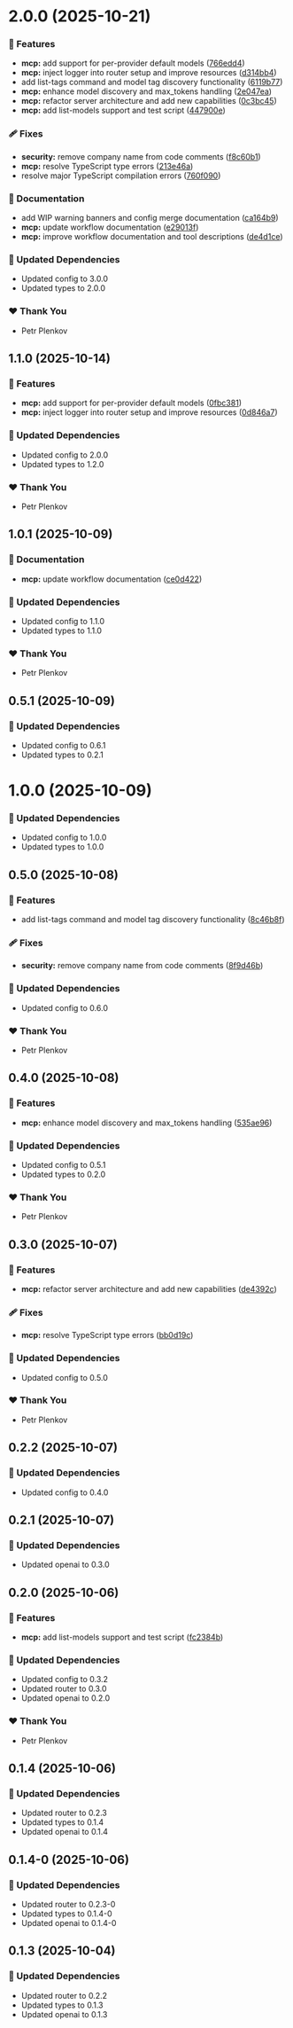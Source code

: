# 2.0.0 (2025-10-21)

### 🚀 Features

- **mcp:** add support for per-provider default models ([766edd4](https://github.com/genai-tools/anygpt/commit/766edd4))
- **mcp:** inject logger into router setup and improve resources ([d314bb4](https://github.com/genai-tools/anygpt/commit/d314bb4))
- add list-tags command and model tag discovery functionality ([6119b77](https://github.com/genai-tools/anygpt/commit/6119b77))
- **mcp:** enhance model discovery and max_tokens handling ([2e047ea](https://github.com/genai-tools/anygpt/commit/2e047ea))
- **mcp:** refactor server architecture and add new capabilities ([0c3bc45](https://github.com/genai-tools/anygpt/commit/0c3bc45))
- **mcp:** add list-models support and test script ([447900e](https://github.com/genai-tools/anygpt/commit/447900e))

### 🩹 Fixes

- **security:** remove company name from code comments ([f8c60b1](https://github.com/genai-tools/anygpt/commit/f8c60b1))
- **mcp:** resolve TypeScript type errors ([213e46a](https://github.com/genai-tools/anygpt/commit/213e46a))
- resolve major TypeScript compilation errors ([760f090](https://github.com/genai-tools/anygpt/commit/760f090))

### 📖 Documentation

- add WIP warning banners and config merge documentation ([ca164b9](https://github.com/genai-tools/anygpt/commit/ca164b9))
- **mcp:** update workflow documentation ([e29013f](https://github.com/genai-tools/anygpt/commit/e29013f))
- **mcp:** improve workflow documentation and tool descriptions ([de4d1ce](https://github.com/genai-tools/anygpt/commit/de4d1ce))

### 🧱 Updated Dependencies

- Updated config to 3.0.0
- Updated types to 2.0.0

### ❤️ Thank You

- Petr Plenkov

## 1.1.0 (2025-10-14)

### 🚀 Features

- **mcp:** add support for per-provider default models ([0fbc381](https://github.com/genai-tools/anygpt/commit/0fbc381))
- **mcp:** inject logger into router setup and improve resources ([0d846a7](https://github.com/genai-tools/anygpt/commit/0d846a7))

### 🧱 Updated Dependencies

- Updated config to 2.0.0
- Updated types to 1.2.0

### ❤️ Thank You

- Petr Plenkov

## 1.0.1 (2025-10-09)

### 📖 Documentation

- **mcp:** update workflow documentation ([ce0d422](https://github.com/genai-tools/anygpt/commit/ce0d422))

### 🧱 Updated Dependencies

- Updated config to 1.1.0
- Updated types to 1.1.0

### ❤️ Thank You

- Petr Plenkov

## 0.5.1 (2025-10-09)

### 🧱 Updated Dependencies

- Updated config to 0.6.1
- Updated types to 0.2.1

# 1.0.0 (2025-10-09)

### 🧱 Updated Dependencies

- Updated config to 1.0.0
- Updated types to 1.0.0

## 0.5.0 (2025-10-08)

### 🚀 Features

- add list-tags command and model tag discovery functionality ([8c46b8f](https://github.com/genai-tools/anygpt/commit/8c46b8f))

### 🩹 Fixes

- **security:** remove company name from code comments ([8f9d46b](https://github.com/genai-tools/anygpt/commit/8f9d46b))

### 🧱 Updated Dependencies

- Updated config to 0.6.0

### ❤️ Thank You

- Petr Plenkov

## 0.4.0 (2025-10-08)

### 🚀 Features

- **mcp:** enhance model discovery and max_tokens handling ([535ae96](https://github.com/genai-tools/anygpt/commit/535ae96))

### 🧱 Updated Dependencies

- Updated config to 0.5.1
- Updated types to 0.2.0

### ❤️ Thank You

- Petr Plenkov

## 0.3.0 (2025-10-07)

### 🚀 Features

- **mcp:** refactor server architecture and add new capabilities ([de4392c](https://github.com/genai-tools/anygpt/commit/de4392c))

### 🩹 Fixes

- **mcp:** resolve TypeScript type errors ([bb0d19c](https://github.com/genai-tools/anygpt/commit/bb0d19c))

### 🧱 Updated Dependencies

- Updated config to 0.5.0

### ❤️ Thank You

- Petr Plenkov

## 0.2.2 (2025-10-07)

### 🧱 Updated Dependencies

- Updated config to 0.4.0

## 0.2.1 (2025-10-07)

### 🧱 Updated Dependencies

- Updated openai to 0.3.0

## 0.2.0 (2025-10-06)

### 🚀 Features

- **mcp:** add list-models support and test script ([fc2384b](https://github.com/genai-tools/anygpt/commit/fc2384b))

### 🧱 Updated Dependencies

- Updated config to 0.3.2
- Updated router to 0.3.0
- Updated openai to 0.2.0

### ❤️ Thank You

- Petr Plenkov

## 0.1.4 (2025-10-06)

### 🧱 Updated Dependencies

- Updated router to 0.2.3
- Updated types to 0.1.4
- Updated openai to 0.1.4

## 0.1.4-0 (2025-10-06)

### 🧱 Updated Dependencies

- Updated router to 0.2.3-0
- Updated types to 0.1.4-0
- Updated openai to 0.1.4-0

## 0.1.3 (2025-10-04)

### 🧱 Updated Dependencies

- Updated router to 0.2.2
- Updated types to 0.1.3
- Updated openai to 0.1.3
